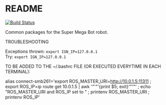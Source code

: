 # README #

[![Build Status](https://ci.leggedrobotics.com/buildStatus/icon?job=bitbucket_leggedrobotics/smb_common/master)](https://ci.leggedrobotics.com/job/bitbucket_leggedrobotics/job/smb_common/job/master/)

Common packages for the Super Mega Bot robot.  

TROUBLESHOOTING  

Exceptions thrown: `export IGN_IP=127.0.0.1`  
Try:  `export IGN_IP=127.0.0.1`  

TO BE ADDED TO THE ~/.bashrc FILE (OR EXECUTED EVERYTIME IN EACH TERMINAL):

alias connect-smb261='export ROS_MASTER_URI=http://10.0.1.5:11311 ; export ROS_IP=ip route get 10.0.1.5 | awk '"'"'{print $5; exit}'"'"' ; echo "ROS_MASTER_URI and ROS_IP set to " ; printenv ROS_MASTER_URI ; printenv ROS_IP'

